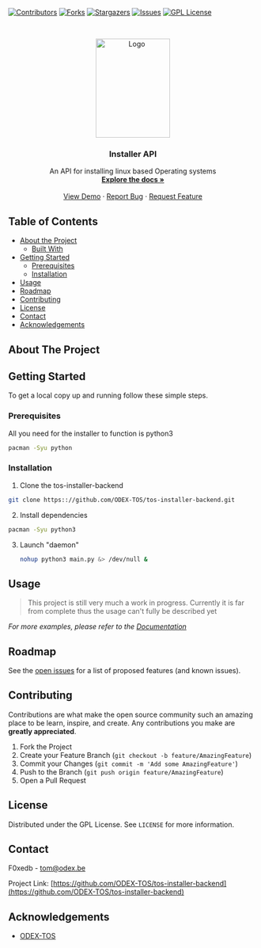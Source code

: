 
[![Contributors][contributors-shield]][contributors-url]
[![Forks][forks-shield]][forks-url]
[![Stargazers][stars-shield]][stars-url]
[![Issues][issues-shield]][issues-url]
[![GPL License][license-shield]][license-url]



<!-- PROJECT LOGO -->
<br />
<p align="center">
  <a href="https://github.com/ODEX-TOS/tos-installer-backend">
    <img src="https://tos.pbfp.xyz/images/logo.svg" alt="Logo" width="150" height="200">
  </a>

  <h3 align="center">Installer API</h3>
  <p align="center">
    An API for installing linux based Operating systems
    <br />
    <a href="https://github.com/ODEX-TOS/tos-installer-backend"><strong>Explore the docs »</strong></a>
    <br />
    <br />
    <a href="https://github.com/ODEX-TOS/tos-installer-backend">View Demo</a>
    ·
    <a href="https://github.com/ODEX-TOS/tos-installer-backend/issues">Report Bug</a>
    ·
    <a href="https://github.com/ODEX-TOS/tos-installer-backend/issues">Request Feature</a>
  </p>
</p>



<!-- TABLE OF CONTENTS -->
## Table of Contents

* [About the Project](#about-the-project)
  * [Built With](#built-with)
* [Getting Started](#getting-started)
  * [Prerequisites](#prerequisites)
  * [Installation](#installation)
* [Usage](#usage)
* [Roadmap](#roadmap)
* [Contributing](#contributing)
* [License](#license)
* [Contact](#contact)
* [Acknowledgements](#acknowledgements)



<!-- ABOUT THE PROJECT -->
## About The Project


<!-- GETTING STARTED -->
## Getting Started

To get a local copy up and running follow these simple steps.

### Prerequisites

All you need for the installer to function is python3
```sh
pacman -Syu python
```

### Installation

1. Clone the tos-installer-backend
```sh
git clone https:://github.com/ODEX-TOS/tos-installer-backend.git
```
2. Install dependencies
```sh
pacman -Syu python3
```

3. Launch "daemon"

   ```bash
   nohup python3 main.py &> /dev/null &
   ```

   

<!-- USAGE EXAMPLES -->
## Usage

> This project is still very much a work in progress. Currently it is far from complete thus the usage can't fully be described yet

_For more examples, please refer to the [Documentation](https://www.github.com/ODEX-TOS/tos-installer-backend/wiki)_



<!-- ROADMAP -->
## Roadmap

See the [open issues](https://github.com/ODEX-TOS/tos-installer-backend/issues) for a list of proposed features (and known issues).



<!-- CONTRIBUTING -->
## Contributing

Contributions are what make the open source community such an amazing place to be learn, inspire, and create. Any contributions you make are **greatly appreciated**.

1. Fork the Project
2. Create your Feature Branch (`git checkout -b feature/AmazingFeature`)
3. Commit your Changes (`git commit -m 'Add some AmazingFeature'`)
4. Push to the Branch (`git push origin feature/AmazingFeature`)
5. Open a Pull Request



<!-- LICENSE -->
## License

Distributed under the GPL License. See `LICENSE` for more information.



<!-- CONTACT -->
## Contact

F0xedb - tom@odex.be

Project Link: [https://github.com/ODEX-TOS/tos-installer-backend](https://github.com/ODEX-TOS/tos-installer-backend)



<!-- ACKNOWLEDGEMENTS -->
## Acknowledgements

* [ODEX-TOS](https://github.com/ODEX-TOS/tos-installer-backend)





<!-- MARKDOWN LINKS & IMAGES -->
<!-- https://www.markdownguide.org/basic-syntax/#reference-style-links -->
[contributors-shield]: https://img.shields.io/github/contributors/ODEX-TOS/tos-installer-backend.svg?style=flat-square
[contributors-url]: https://github.com/ODEX-TOS/tos-installer-backend/graphs/contributors
[forks-shield]: https://img.shields.io/github/forks/ODEX-TOS/tos-installer-backend.svg?style=flat-square
[forks-url]: https://github.com/ODEX-TOS/tos-installer-backend/network/members
[stars-shield]: https://img.shields.io/github/stars/ODEX-TOS/tos-installer-backend.svg?style=flat-square
[stars-url]: https://github.com/ODEX-TOS/tos-installer-backend/stargazers
[issues-shield]: https://img.shields.io/github/issues/ODEX-TOS/tos-installer-backend.svg?style=flat-square
[issues-url]: https://github.com/ODEX-TOS/tos-installer-backend/issues
[license-shield]: https://img.shields.io/github/license/ODEX-TOS/tos-installer-backend.svg?style=flat-square
[license-url]: https://github.com/ODEX-TOS/tos-installer-backend/blob/master/LICENSE.txt
[product-screenshot]: https://tos.pbfp.xyz/images/logo.svg
